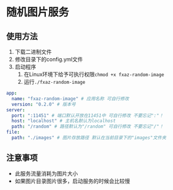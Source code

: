 # 随机图片服务

## 使用方法

1. 下载二进制文件
2. 修改目录下的config.yml文件
3. 启动程序
    1. 在Linux环境下给予可执行权限`chmod +x fxaz-random-image`
    2. 运行`./fxaz-random-image`

```yaml
app:
  name: "fxaz-random-image" # 应用名称 可自行修改
  version: "0.2.0" # 版本号
server:
  port: ":11451" # 端口默认开放在11451中 可自行修改 不要忘记":"！
  host: "localhost" # 主机名默认为localhost
  path: "/random" # 路径默认为"/random" 可自行修改 不要忘记"/"！
file:
  path: "./images" # 图片存放路径 默认在当前目录下的"images"文件夹
```

## 注意事项

- 此服务流量消耗为图片大小
- 如果图片目录图片很多，启动服务的时候会比较慢

